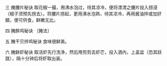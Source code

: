 三 腌腰片秘诀
取花椒一撮，用沸水泡过，待其凉冷，便将漂清之腰片投入捞浸（椒子须预先捞去）。将腰片捞起，更用沸水泡熟，待其凉冷，再用酱油拌或加好醋，便可供食，鲜嫩无比。

四 腌醉鸡秘诀
〔腌法〕

五 腌干贝拌鸡秘诀
食味很鲜美。

六 腌鲜虾秘诀
取活虾先行洗净，然后用剪剪去虾芒，投入酒内，上盖盆（恐其跃跳），隔十分钟后将虾取出装。